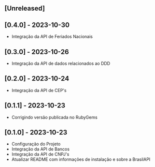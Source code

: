 ## [Unreleased]

## [0.4.0] - 2023-10-30

- Integração da API de Feriados Nacionais

## [0.3.0] - 2023-10-26

- Integração da API de dados relacionados ao DDD

## [0.2.0] - 2023-10-24

- Integração da API de CEP's

## [0.1.1] - 2023-10-23

- Corrigindo versão publicada no RubyGems

## [0.1.0] - 2023-10-23

- Configuração do Projeto
- Integração da API de Bancos
- Integração da API de CNPJ's
- Atualizar README com informações de instalação e sobre a BrasilAPI
